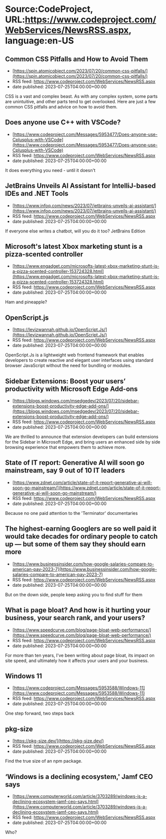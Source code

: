 # Source:CodeProject, URL:https://www.codeproject.com/WebServices/NewsRSS.aspx, language:en-US

## Common CSS Pitfalls and How to Avoid Them
 - [https://spin.atomicobject.com/2023/07/20/common-css-pitfalls/](https://spin.atomicobject.com/2023/07/20/common-css-pitfalls/)
 - RSS feed: https://www.codeproject.com/WebServices/NewsRSS.aspx
 - date published: 2023-07-25T04:00:00+00:00

CSS is a vast and complex beast. As with any complex system, some parts are unintuitive, and other parts tend to get overlooked. Here are just a few common CSS pitfalls and advice on how to avoid them.

## Does anyone use C++ with VSCode?
 - [https://www.codeproject.com/Messages/5953477/Does-anyone-use-Cplusplus-with-VSCode](https://www.codeproject.com/Messages/5953477/Does-anyone-use-Cplusplus-with-VSCode)
 - RSS feed: https://www.codeproject.com/WebServices/NewsRSS.aspx
 - date published: 2023-07-25T04:00:00+00:00

It does everything you need - until it doesn't

## JetBrains Unveils AI Assistant for IntelliJ-based IDEs and .NET Tools
 - [https://www.infoq.com/news/2023/07/jetbrains-unveils-ai-assistant/](https://www.infoq.com/news/2023/07/jetbrains-unveils-ai-assistant/)
 - RSS feed: https://www.codeproject.com/WebServices/NewsRSS.aspx
 - date published: 2023-07-25T04:00:00+00:00

If everyone else writes a chatbot, will you do it too? JetBrains Edition

## Microsoft's latest Xbox marketing stunt is a pizza-scented controller
 - [https://www.engadget.com/microsofts-latest-xbox-marketing-stunt-is-a-pizza-scented-controller-153724328.html](https://www.engadget.com/microsofts-latest-xbox-marketing-stunt-is-a-pizza-scented-controller-153724328.html)
 - RSS feed: https://www.codeproject.com/WebServices/NewsRSS.aspx
 - date published: 2023-07-25T04:00:00+00:00

Ham and pineapple?

## OpenScript.js
 - [https://levizwannah.github.io/OpenScript.Js/](https://levizwannah.github.io/OpenScript.Js/)
 - RSS feed: https://www.codeproject.com/WebServices/NewsRSS.aspx
 - date published: 2023-07-25T04:00:00+00:00

OpenScript.Js is a lightweight web frontend framework that enables developers to create reactive and elegant user interfaces using standard browser JavaScript without the need for bundling or modules.

## Sidebar Extensions: Boost your users’ productivity with Microsoft Edge Add-ons
 - [https://blogs.windows.com/msedgedev/2023/07/20/sidebar-extensions-boost-productivity-edge-add-ons/](https://blogs.windows.com/msedgedev/2023/07/20/sidebar-extensions-boost-productivity-edge-add-ons/)
 - RSS feed: https://www.codeproject.com/WebServices/NewsRSS.aspx
 - date published: 2023-07-25T04:00:00+00:00

We are thrilled to announce that extension developers can build extensions for the Sidebar in Microsoft Edge, and bring users an enhanced side by side browsing experience that empowers them to achieve more.

## State of IT report: Generative AI will soon go mainstream, say 9 out of 10 IT leaders
 - [https://www.zdnet.com/article/state-of-it-report-generative-ai-will-soon-go-mainstream/](https://www.zdnet.com/article/state-of-it-report-generative-ai-will-soon-go-mainstream/)
 - RSS feed: https://www.codeproject.com/WebServices/NewsRSS.aspx
 - date published: 2023-07-25T04:00:00+00:00

Because no one paid attention to the 'Terminator' documentaries

## The highest-earning Googlers are so well paid it would take decades for ordinary people to catch up — but some of them say they should earn more
 - [https://www.businessinsider.com/how-google-salaries-compare-to-american-pay-2023-7](https://www.businessinsider.com/how-google-salaries-compare-to-american-pay-2023-7)
 - RSS feed: https://www.codeproject.com/WebServices/NewsRSS.aspx
 - date published: 2023-07-25T04:00:00+00:00

But on the down side, people keep asking you to find stuff for them

## What is page bloat? And how is it hurting your business, your search rank, and your users?
 - [https://www.speedcurve.com/blog/page-bloat-web-performance/](https://www.speedcurve.com/blog/page-bloat-web-performance/)
 - RSS feed: https://www.codeproject.com/WebServices/NewsRSS.aspx
 - date published: 2023-07-25T04:00:00+00:00

For more than ten years, I've been writing about page bloat, its impact on site speed, and ultimately how it affects your users and your business.

## Windows 11
 - [https://www.codeproject.com/Messages/5953588/Windows-11](https://www.codeproject.com/Messages/5953588/Windows-11)
 - RSS feed: https://www.codeproject.com/WebServices/NewsRSS.aspx
 - date published: 2023-07-25T04:00:00+00:00

One step forward, two steps back

## pkg-size
 - [https://pkg-size.dev/](https://pkg-size.dev/)
 - RSS feed: https://www.codeproject.com/WebServices/NewsRSS.aspx
 - date published: 2023-07-25T04:00:00+00:00

Find the true size of an npm package.

## ‘Windows is a declining ecosystem,' Jamf CEO says
 - [https://www.computerworld.com/article/3703289/windows-is-a-declining-ecosystem-jamf-ceo-says.html](https://www.computerworld.com/article/3703289/windows-is-a-declining-ecosystem-jamf-ceo-says.html)
 - RSS feed: https://www.codeproject.com/WebServices/NewsRSS.aspx
 - date published: 2023-07-25T04:00:00+00:00

Who?

